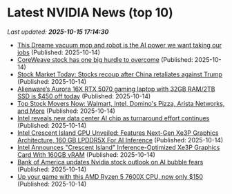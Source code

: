 # Latest NVIDIA News (top 10)
_Last updated: **2025-10-15 17:14:30**_

- [This Dreame vacuum mop and robot is the AI power we want taking our jobs](https://nypost.com/shopping/dreame-aqua-10-ultra-roller-robot-vacuum-mop-review/) (Published: 2025-10-14)
- [CoreWeave stock has one big hurdle to overcome](https://www.thestreet.com/markets/coreweave-stock-has-one-big-hurdle-to-overcome) (Published: 2025-10-14)
- [Stock Market Today: Stocks recoup after China retaliates against Trump](https://www.thestreet.com/investing/earnings/stocks-slump-as-china-retaliates-against-trump) (Published: 2025-10-14)
- [Alienware’s Aurora 16X RTX 5070 gaming laptop with 32GB RAM/2TB SSD is $450 off today](http://9to5toys.com/2025/10/14/alienware-aurora-16x-rtx-5070-gaming-laptop-450-off-today/) (Published: 2025-10-14)
- [Top Stock Movers Now: Walmart, Intel, Domino's Pizza, Arista Networks, and More](https://www.investopedia.com/top-stock-movers-now-arista-networks-tesla-domino-s-pizza-walmart-and-more-11829349) (Published: 2025-10-14)
- [Intel reveals new data center AI chip as turnaround effort continues](https://finance.yahoo.com/news/intel-reveals-new-data-center-ai-chip-as-turnaround-effort-continues-170039560.html) (Published: 2025-10-14)
- [Intel Crescent Island GPU Unveiled: Features Next-Gen Xe3P Graphics Architecture, 160 GB LPDDR5X For AI Inference](https://wccftech.com/intel-crescent-island-gpu-next-gen-xe3p-graphics-160-gb-lpddr5x-ai-inference/) (Published: 2025-10-14)
- [Intel Announces "Crescent Island" Inference-Optimized Xe3P Graphics Card With 160GB vRAM](https://www.phoronix.com/review/intel-crescent-island) (Published: 2025-10-14)
- [Bank of America updates Nvidia stock outlook on AI bubble fears](https://biztoc.com/x/0fe6b783c602edc6) (Published: 2025-10-14)
- [Up your game with this AMD Ryzen 5 7600X CPU, now only $150](https://www.androidheadlines.com/2025/10/up-your-game-with-this-amd-ryzen-5-7600x-cpu-now-only-150.html) (Published: 2025-10-14)
